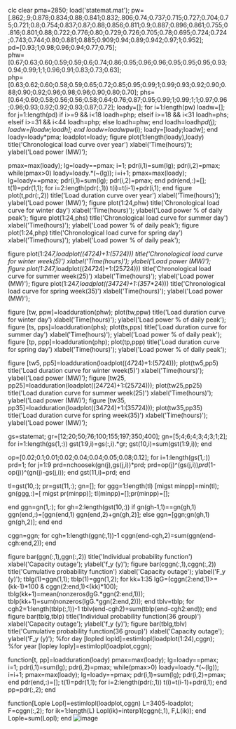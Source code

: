 clc
clear
pma=2850;
load('statemat.mat');
pw=[.862;.9;0.878;0.834;0.88;0.841;0.832;.806;0.74;0.737;0.715;0.727;0.704;0.75;0.721;0.8;0.754;0.837;0.87;0.88;0.856;0.811;0.9;0.887;0.896;0.861;0.755;0.816;0.801;0.88;0.722;0.776;0.80;0.729;0.726;0.705;0.78;0.695;0.724;0.724;0.743;0.744;0.80;0.881;0.885;0.909;0.94;0.89;0.942;0.97;1;0.952];    
pd=[0.93;1;0.98;0.96;0.94;0.77;0.75];   
phw=[0.67;0.63;0.60;0.59;0.59;0.6;0.74;0.86;0.95;0.96;0.96;0.95;0.95;0.95;0.93;0.94;0.99;1;1;0.96;0.91;0.83;0.73;0.63];   
php=[0.63;0.62;0.60;0.58;0.59;0.65;0.72;0.85;0.95;0.99;1;0.99;0.93;0.92;0.90;0.88;0.90;0.92;0.96;0.98;0.96;0.90;0.80;0.70];
phs=[0.64;0.60;0.58;0.56;0.56;0.58;0.64;0.76;0.87;0.95;0.99;1;0.99;1;1;0.97;0.96;0.96;0.93;0.92;0.92;0.93;0.87;0.72];
loady=[];
for i=1:length(pw)
    loadw=[];
   for j=1:length(pd)
    if i>=9 && i<18
        loadh=php;
    elseif i>=18 && i<31
        loadh=phs;
    elseif i>=31 && i<44
        loadh=php;
    else
        loadh=phw;
    end
    loadh=loadh*pd(j);
    loadw=[loadw;loadh];
   end
   loadw=loadw*pw(i);
   loady=[loady;loadw];
end
loady=loady*pma;
loadplot=loady;
figure
plot(1:length(loady),loady) 
title('Chronological load curve over year')
xlabel('Time(hours)');
ylabel('Load power (MW)');

pmax=max(loady);
lg=loady==pmax;
i=1;
pdr(i,1)=sum(lg);
pdr(i,2)=pmax;
while(pmax>0)
    loady=loady.*(~(lg));
    i=i+1;
    pmax=max(loady);
    lg=loady==pmax;
pdr(i,1)=sum(lg);
pdr(i,2)=pmax;
end
pdr(end,:)=[];
t(1)=pdr(1,1);
for i=2:length(pdr(:,1))
    t(i)=t(i-1)+pdr(i,1);
end
figure
plot(t,pdr(:,2))
title('Load duration curve over year')
xlabel('Time(hours)');
ylabel('Load power (MW)');
figure
plot(1:24,phw)
title('Chronological load curve for winter day')
xlabel('Time(hours)');
ylabel('Load power % of daily peak');
figure
plot(1:24,phs)
title('Chronological load curve for summer day')
xlabel('Time(hours)');
ylabel('Load power % of daily peak');
figure
plot(1:24,php)
title('Chronological load curve for spring day')
xlabel('Time(hours)');
ylabel('Load power % of daily peak');


figure
plot(1:24*7,loadplot((4*7*24)+1:(5*7*24)))
title('Chronological load curve for winter week(5)')
xlabel('Time(hours)');
ylabel('Load power (MW)');
figure
plot(1:24*7,loadplot((24*7*24)+1:(25*7*24)))
title('Chronological load curve for summer week(25)')
xlabel('Time(hours)');
ylabel('Load power (MW)');
figure
plot(1:24*7,loadplot((34*7*24)+1:(35*7*24)))
title('Chronological load curve for spring week(35)')
xlabel('Time(hours)');
ylabel('Load power (MW)');


figure
[tw, ppw]=loadduration(phw);
plot(tw,ppw)
title('Load duration curve for winter day')
xlabel('Time(hours)');
ylabel('Load power % of daily peak');
figure
[ts, pps]=loadduration(phs);
plot(ts,pps)
title('Load duration curve for summer day')
xlabel('Time(hours)');
ylabel('Load power % of daily peak');
figure
[tp, ppp]=loadduration(php);
plot(tp,ppp)
title('Load duration curve for spring day')
xlabel('Time(hours)');
ylabel('Load power % of daily peak');



figure
[tw5, pp5]=loadduration(loadplot((4*7*24)+1:(5*7*24)));
plot(tw5,pp5)
title('Load duration curve for winter week(5)')
xlabel('Time(hours)');
ylabel('Load power (MW)');
figure
[tw25, pp25]=loadduration(loadplot((24*7*24)+1:(25*7*24)));
plot(tw25,pp25)
title('Load duration curve for summer week(25)')
xlabel('Time(hours)');
ylabel('Load power (MW)');
figure
[tw35, pp35]=loadduration(loadplot((34*7*24)+1:(35*7*24)));
plot(tw35,pp35)
title('Load duration curve for spring week(35)')
xlabel('Time(hours)');
ylabel('Load power (MW)');




gs=statemat;
gr=[12;20;50;76;100;155;197;350;400];
gn=[5;4;6;4;3;4;3;1;2];
for i=1:length(gs(1,:))
    gst(1:9,i)=gs(:,i).*gr;
gst(10,i)=sum(gst(1:9,i));
end

op=[0.02;0.1;0.01;0.02;0.04;0.04;0.05;0.08;0.12];
for i=1:length(gs(1,:))
    prd=1;
    for j=1:9
         prd=nchoosek(gn(j),gs(j,i))*prd;
        prd=op(j)^(gs(j,i))*prd*(1-op(j))^(gn(j)-gs(j,i));
    end 
    gst(11,i)=prd;
end

tl=gst(10,:);
pr=gst(11,:);
gn=[];
for ggg=1:length(tl)
[migst minpp]=min(tl);
  gn(ggg,:)=[ migst pr(minpp)];
  tl(minpp)=[];pr(minpp)=[];
  
end
ggn=gn(1,:);
for gh=2:length(gst(10,:))
if gn(gh-1,1)==gn(gh,1)
    ggn(end,:)=[ggn(end,1) ggn(end,2)+gn(gh,2)];
else
   ggn=[ggn;gn(gh,1) gn(gh,2)]; 
end
end

cggn=ggn;
for cgh=1:length(ggn(:,1))-1
cggn(end-cgh,2)=sum(ggn(end-cgh:end,2));
end

figure
bar(ggn(:,1),ggn(:,2))
title('Individual probability function')
xlabel('Capacity outage');
ylabel('f_y (y)');
figure
bar(cggn(:,1),cggn(:,2))
title('Cumulative probability function')
xlabel('Capacity outage');
ylabel('F_y (y)');
tblg(1)=ggn(1,1);
tblp(1)=ggn(1,2);
for kk=1:35
    lgG=(cggn(2:end,1)>=(kk-1)*100 & cggn(2:end,1)<(kk)*100);
    tblg(kk+1)=mean(nonzeros(lgG.*ggn(2:end,1)));
    tblp(kk+1)=sum(nonzeros(lgG.*ggn(2:end,2)));
end
tblv=tblp;
for cgh2=1:length(tblp(:,1))-1
tblv(end-cgh2)=sum(tblp(end-cgh2:end));
end
figure
bar(tblg,tblp)
title('Individual probability function(36 group)')
xlabel('Capacity outage');
ylabel('f_y (y)');
figure
bar(tblg,tblv)
title('Cumulative probability function(36 group)')
xlabel('Capacity outage');
ylabel('F_y (y)');
%for day
[lopled lopld]=estimlopl(loadplot(1:24),cggn);
%for year
[lopley loply]=estimlopl(loadplot,cggn);

function[t, pp]=loadduration(loady)
pmax=max(loady);
lg=loady==pmax;
i=1;
pdr(i,1)=sum(lg);
pdr(i,2)=pmax;
while(pmax>0)
    loady=loady.*(~(lg));
    i=i+1;
    pmax=max(loady);
    lg=loady==pmax;
pdr(i,1)=sum(lg);
pdr(i,2)=pmax;
end
pdr(end,:)=[];
t(1)=pdr(1,1);
for i=2:length(pdr(:,1))
    t(i)=t(i-1)+pdr(i,1);
end
pp=pdr(:,2);
end

function[Lople Lopl]=estimlopl(loadplot,cggn)
L=3405-loadplot;
F=cggn(:,2);
for ik=1:length(L)
    Lopl(ik)=interp1(cggn(:,1), F,L(ik));
end
Lople=sum(Lopl);
end
![image](https://github.com/janax28/Matlab-Code/assets/143566132/3d417151-dec3-4aac-80f7-a42f4d2bf218)


